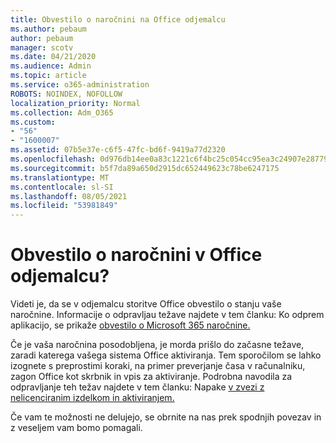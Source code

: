 ```yaml
---
title: Obvestilo o naročnini na Office odjemalcu
ms.author: pebaum
author: pebaum
manager: scotv
ms.date: 04/21/2020
ms.audience: Admin
ms.topic: article
ms.service: o365-administration
ROBOTS: NOINDEX, NOFOLLOW
localization_priority: Normal
ms.collection: Adm_O365
ms.custom:
- "56"
- "1600007"
ms.assetid: 07b5e37e-c6f5-47fc-bd6f-9419a77d2320
ms.openlocfilehash: 0d976db14ee0a83c1221c6f4bc25c054cc95ea3c24907e2877988c3e0648d70b
ms.sourcegitcommit: b5f7da89a650d2915dc652449623c78be6247175
ms.translationtype: MT
ms.contentlocale: sl-SI
ms.lasthandoff: 08/05/2021
ms.locfileid: "53981849"
---
```

# <a name="subscription-notice-in-your-office-client"></a>Obvestilo o naročnini v Office odjemalcu?

Videti je, da se v odjemalcu storitve Office obvestilo o stanju vaše naročnine. Informacije o odpravljau težave najdete v tem članku: Ko odprem aplikacijo, se prikaže [obvestilo o Microsoft 365 naročnine.](https://support.office.com/article/A-subscription-notice-appears-when-I-open-an-Office-365-application-4cabe32c-f594-4c0e-9191-3d3ade10cceb.aspx)
  
Če je vaša naročnina posodobljena, je morda prišlo do začasne težave, zaradi katerega vašega sistema Office aktiviranja. Tem sporočilom se lahko izognete s preprostimi koraki, na primer preverjanje časa v računalniku, zagon Office kot skrbnik in vpis za aktiviranje. Podrobna navodila za odpravljanje teh težav najdete v tem članku: Napake [v zvezi z nelicenciranim izdelkom in aktiviranjem.](https://support.office.com/article/Unlicensed-Product-and-activation-errors-in-Office-0d23d3c0-c19c-4b2f-9845-5344fedc4380.aspx)
  
Če vam te možnosti ne delujejo, se obrnite na nas prek spodnjih povezav in z veseljem vam bomo pomagali.
